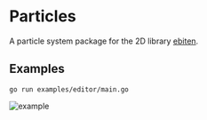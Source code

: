 # Particles
A particle system package for the 2D library [ebiten](https://github.com/hajimehoshi/ebiten).

## Examples

```
go run examples/editor/main.go
```

![example](docs/particles_example.gif)

